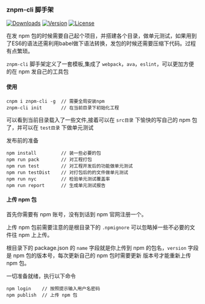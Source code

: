 ### znpm-cli 脚手架

<p align="left">
<a href="https://www.npmjs.com/package/znpm-cli"><img src="https://img.shields.io/npm/dm/znpm-cli.svg" alt="Downloads"></a>
<a href="https://www.npmjs.com/package/znpm-cli"><img src="https://img.shields.io/npm/v/znpm-cli.svg" alt="Version"></a>
<a href="https://www.npmjs.com/package/znpm-cli"><img src="https://img.shields.io/npm/l/znpm-cli.svg" alt="License"></a>
</p>

在发 npm 包的时候需要自己起个项目，并搭建各个目录，做单元测试，如果用到了ES6的语法还需利用babel做下语法转换，发包的时候还需要压缩下代码。过程有点繁琐。

`znpm-cli` 脚手架定义了一套模板,集成了 `webpack`，`ava`，`eslint`，可以更加方便的在 npm 发自己的工具包

#### 使用

```
cnpm i znpm-cli -g  // 需要全局安装npm
znpm-cli init       // 在当前目录下初始化工程
```

可以看到当前目录载入了一些文件,接着可以在 `src目录` 下愉快的写自己的 npm 包了，并可以在 `test目录` 下做单元测试

发布前的准备

```
npm install         // 装一些必要的包
npm run pack        // 对工程打包
npm run test        // 对工程开发后的功能做单元测试
npm run testDist    // 对打包后的的文件做单元测试
npm run nyc         // 检验单元测试覆盖率
npm run report      // 生成单元测试报告
```    

#### 上传 npm 包

首先你需要有 npm 账号，没有到话到 npm 官网注册一个。

上传 npm 包前需要注意的是根目录下的 `.npmignore` 可以忽略掉一些不必要的文件往 npm 上上传。

根目录下的 package.json 的 `name` 字段就是你上传到 npm 的包名，`version` 字段是 npm 包的版本号，每次更新自己的 npm 包时需要更新 版本号才能重新上传 npm 包。

一切准备就绪，执行以下命令

```
npm login    // 按照提示输入用户名密码
npm publish  // 上传 npm 包
```

